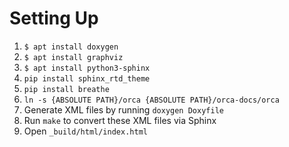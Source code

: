 # Setting Up

1. `$ apt install doxygen`
2. `$ apt install graphviz`
3. `$ apt install python3-sphinx`
4. `pip install sphinx_rtd_theme`
5. `pip install breathe`
6. `ln -s {ABSOLUTE PATH}/orca {ABSOLUTE PATH}/orca-docs/orca`
7. Generate XML files by running `doxygen Doxyfile`
8. Run `make` to convert these XML files via Sphinx
9. Open  `_build/html/index.html`
